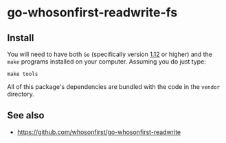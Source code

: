 # go-whosonfirst-readwrite-fs

## Install

You will need to have both `Go` (specifically version [1.12](https://golang.org/dl/) or higher) and the `make` programs installed on your computer. Assuming you do just type:

```
make tools
```

All of this package's dependencies are bundled with the code in the `vendor` directory.

## See also

* https://github.com/whosonfirst/go-whosonfirst-readwrite

